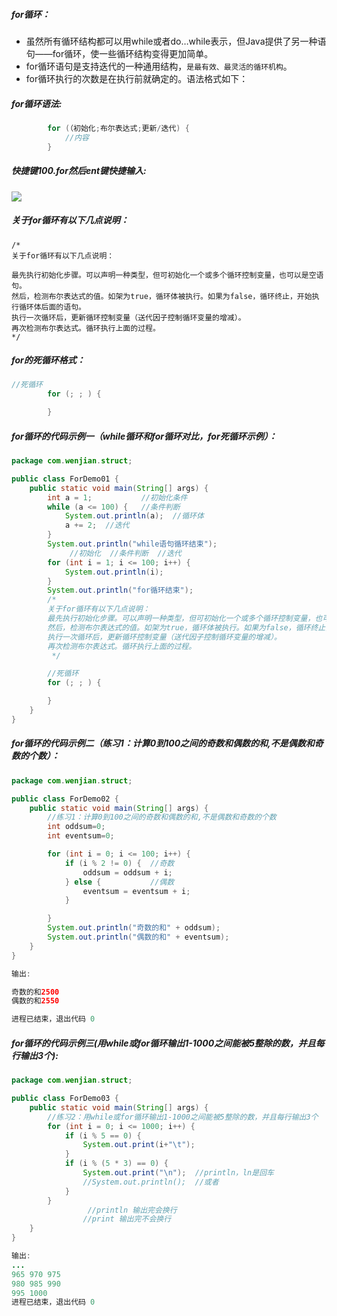 
##### for循环：

- 虽然所有循环结构都可以用while或者do…while表示，但Java提供了另一种语句——for循环，使一些循环结构变得更加简单。
- for循环语句是支持迭代的一种通用结构，`是最有效、最灵活的循环机构`。
- for循环执行的次数是在执行前就确定的。语法格式如下：

##### for循环语法:

```java
        for (（初始化;布尔表达式;更新/迭代) {
            //内容 
        }
```



##### 快捷键100.for然后ent键快捷输入:

![](https://img2020.cnblogs.com/blog/1773294/202007/1773294-20200722150936099-1501768434.png)

##### 关于for循环有以下几点说明：

```
/*
关于for循环有以下几点说明：

最先执行初始化步骤。可以声明一种类型，但可初始化一个或多个循环控制变量，也可以是空语句。
然后，检测布尔表达式的值。如架为true，循环体被执行。如果为false，循环终止，开始执行循环体后面的语句。
执行一次循环后，更新循环控制变量（送代因子控制循环变量的增减）。
再次检测布尔表达式。循环执行上面的过程。 
*/
```

##### for的死循环格式：

```java
//死循环
        for (; ; ) {

        }
```

##### for循环的代码示例一（while循环和for循环对比，for死循环示例）：

```java
package com.wenjian.struct;

public class ForDemo01 {
    public static void main(String[] args) {
        int a = 1;           //初始化条件
        while (a <= 100) {   //条件判断
            System.out.println(a);  //循环体
            a += 2;  //迭代
        }
        System.out.println("while语句循环结束");
             //初始化  //条件判断  //迭代
        for (int i = 1; i <= 100; i++) {
            System.out.println(i);
        }
        System.out.println("for循环结束");
        /*
		关于for循环有以下几点说明：
		最先执行初始化步骤。可以声明一种类型，但可初始化一个或多个循环控制变量，也可以是空语句。
		然后，检测布尔表达式的值。如架为true，循环体被执行。如果为false，循环终止，开始执行循环体后面的语句。
		执行一次循环后，更新循环控制变量（送代因子控制循环变量的增减）。
		再次检测布尔表达式。循环执行上面的过程。 
         */

        //死循环
        for (; ; ) {

        }
    }
}

```

##### for循环的代码示例二（练习1：计算0到100之间的奇数和偶数的和,不是偶数和奇数的个数）：

```java
package com.wenjian.struct;

public class ForDemo02 {
    public static void main(String[] args) {
        //练习1：计算0到100之间的奇数和偶数的和,不是偶数和奇数的个数
        int oddsum=0;
        int eventsum=0;

        for (int i = 0; i <= 100; i++) {
            if (i % 2 != 0) {  //奇数
                oddsum = oddsum + i;
            } else {           //偶数
                eventsum = eventsum + i;
            }

        }
        System.out.println("奇数的和" + oddsum);
        System.out.println("偶数的和" + eventsum);
    }
}

输出:

奇数的和2500
偶数的和2550

进程已结束，退出代码 0
```

##### for循环的代码示例三(用while或for循环输出1-1000之间能被5整除的数，并且每行输出3个):


```java
package com.wenjian.struct;

public class ForDemo03 {
    public static void main(String[] args) {
        //练习2：用while或for循环输出1-1000之间能被5整除的数，并且每行输出3个
        for (int i = 0; i <= 1000; i++) {
            if (i % 5 == 0) {
                System.out.print(i+"\t");
            }
            if (i % (5 * 3) == 0) {
                System.out.print("\n");  //println，ln是回车
                //System.out.println();  //或者
            }
        }
                 //println 输出完会换行
         		//print 输出完不会换行
    }
}

输出:
...
965	970	975	
980	985	990	
995	1000	
进程已结束，退出代码 0
```
